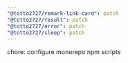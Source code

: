 ```yaml
---
"@totto2727/remark-link-card": patch
"@totto2727/result": patch
"@totto2727/error": patch
"@totto2727/sleep": patch
---
```


chore: configure monorepo npm scripts
